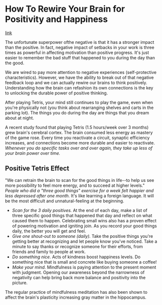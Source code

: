 # How To Rewire Your Brain for Positivity and Happiness
[link](http://blog.bufferapp.com/how-to-rewire-your-brains-for-positivity-and-happiness)

The unfortunate superpower ofthe negative is that it has a stronger impact than the positive. In fact, negative impact of setbacks in your work is three times as powerful in affecting motivation than positive progress. It's just easier to remember the bad stuff that happened to you during the day than the good.

We are wired to pay more attention to negative experiences (self-protective characteristics). However, we have the ability to break out of that negative feedback loop and we can actually rewire our brains to think positively. Understanding how the brain can refashion its own connections is the key to unlocking the durable power of positive thinking.

After playing Tetris, your mind still continues to play the game, even when you're physically not (you think about rearranging shelves and carts in the parking lot). The things you do during the day are things that you dream about at night.

A recent study found that playing Tetris (1.5 hours/week over 3 months) grew brain's cerebral cortex. The brain consumed less energy as mastery of the game rose. Every time you reactivate a circuit, synaptic efficiency increases, and connections become more durable and easier to reactivate. *Whenever you do specific tasks over and over again, they take up less of your brain power over time.*

## Positive Tetris Effect

"We can retrain the brain to scan for the good things in life--to help us see more possibility to feel more energy, and to succeed at higher levels." *People who did a "three good things" exercise for a week felt happier and less depressed after one month.* It's like learning a foreign language. It will be the most difficult and unnatural-feeling at the beginning.

- *Scan for the 3 daily positives.* At the end of each day, make a list of three specific good things that happened that day and reflect on what caused them to happen. Celebrating small wins also has a proven effect of powering motivation and igniting join. As you record your good things daily, the better you will get and feel.
- *Give one shout-out to someone (daily).* Take the positive things you're getting better at recognizing and let people know you've noticed. Take a minute to say thanks or recognize someone for their efforts, from friends and family to people at work.
- *Do something nice.* Acts of kindness boost happiness levels. Do something nice that is small and concrete like buying someone a coffee!
- *Make your mind.* Mindfulness is paying attention to the present moment with judgment. Opening our awareness beyond the narrowness of negativity can help bring back more balance and positivity into the picture.

The regular practice of mindfulness meditation has also been shown to affect the brain's plasticity increasing gray matter in the hippocampus.
